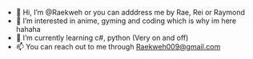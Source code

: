 - 👋 Hi, I’m @Raekweh or you can adddress me by Rae, Rei or Raymond
- 👀 I’m interested in anime, gyming and coding which is why im here hahaha
- 🌱 I’m currently learning c#, python (Very on and off)
- 📫 You can reach out to me through Raekweh009@gmail.com

<!---
Raekweh/Raekweh is a ✨ special ✨ repository because its `README.md` (this file) appears on your GitHub profile.
You can click the Preview link to take a look at your changes.
--->
